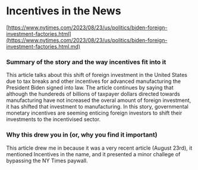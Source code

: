 # Incentives in the News

[https://www.nytimes.com/2023/08/23/us/politics/biden-foreign-investment-factories.html](https://www.nytimes.com/2023/08/23/us/politics/biden-foreign-investment-factories.html.md)

### Summary of the story and the way incentives fit into it

This article talks about this shift of foreign investment in the United States
due to tax breaks and other incentives for advanced manufacturing the President
Biden signed into law. The article continues by saying that although the
hundereds of billions of taxpayer dollars directed towards manufacturing have
not increased the overal amount of foreign investment, it has shifted that
investment to manufacturing. In this story, governmental monetary incentives
are seeming enticing foreign investors to shift their investments to the
incentivised sector.

### Why this drew you in (or, why you find it important)

This article drew me in because it was a very recent article (August 23rd),
it mentioned Incentives in the name, and it presented a minor challege of
bypassing the NY Times paywall.

